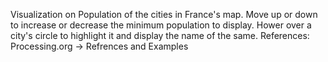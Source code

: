Visualization on Population of the cities in France's map.
Move up or down to increase or decrease the minimum population to display.
Hower over a city's circle to highlight it and display the name of the same.
References: Processing.org -> Refrences and Examples
